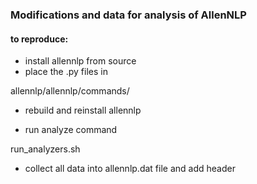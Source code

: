 ### Modifications and data for analysis of AllenNLP

#### to reproduce:

- install allennlp from source
- place the .py files in 

allennlp/allennlp/commands/

- rebuild and reinstall allennlp

- run analyze command

run_analyzers.sh

- collect all data into allennlp.dat file and add header 